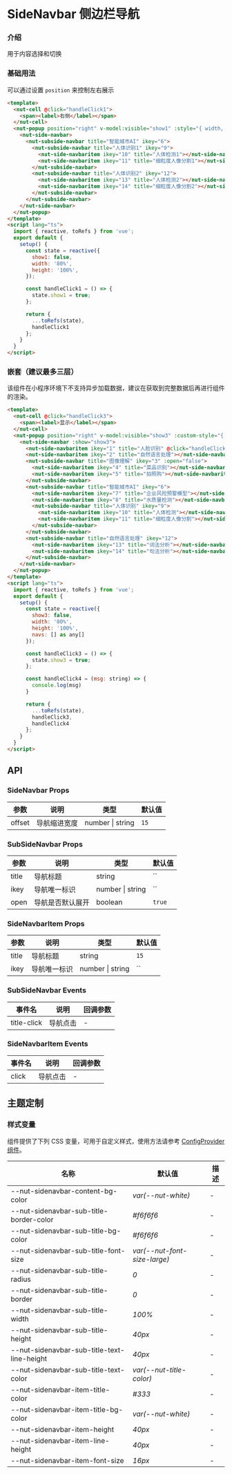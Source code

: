 # SideNavbar 侧边栏导航

### 介绍

用于内容选择和切换

### 基础用法

可以通过设置 `position` 来控制左右展示

``` html
<template>
  <nut-cell @click="handleClick1">
    <span><label>右侧</label></span>
  </nut-cell>
  <nut-popup position="right" v-model:visible="show1" :style="{ width, height }">
    <nut-side-navbar>
      <nut-subside-navbar title="智能城市AI" ikey="6">
        <nut-subside-navbar title="人体识别1" ikey="9">
          <nut-side-navbaritem ikey="10" title="人体检测1"></nut-side-navbaritem>
          <nut-side-navbaritem ikey="11" title="细粒度人像分割1"></nut-side-navbaritem>
        </nut-subside-navbar>
        <nut-subside-navbar title="人体识别2" ikey="12">
          <nut-side-navbaritem ikey="13" title="人体检测2"></nut-side-navbaritem>
          <nut-side-navbaritem ikey="14" title="细粒度人像分割2"></nut-side-navbaritem>
        </nut-subside-navbar>
      </nut-subside-navbar>
    </nut-side-navbar>
  </nut-popup>
</template>
<script lang="ts">
  import { reactive, toRefs } from 'vue';
  export default {
    setup() {
      const state = reactive({
        show1: false,
        width: '80%',
        height: '100%',
      });

      const handleClick1 = () => {
        state.show1 = true;
      };

      return {
        ...toRefs(state),
        handleClick1
      };
    }
  }
</script>
```

### 嵌套（建议最多三层）

该组件在小程序环境下不支持异步加载数据，建议在获取到完整数据后再进行组件的渲染。

``` html
<template>
  <nut-cell @click="handleClick3">
    <span><label>显示</label></span>
  </nut-cell>
  <nut-popup position="right" v-model:visible="show3" :custom-style="{ width, height }">
    <nut-side-navbar :show="show3">
      <nut-side-navbaritem ikey="1" title="人脸识别" @click="handleClick4('人脸识别')"></nut-side-navbaritem>
      <nut-side-navbaritem ikey="2" title="自然语言处理"></nut-side-navbaritem>
      <nut-subside-navbar title="图像理解" ikey="3" :open="false">
        <nut-side-navbaritem ikey="4" title="菜品识别"></nut-side-navbaritem>
        <nut-side-navbaritem ikey="5" title="拍照购"></nut-side-navbaritem>
      </nut-subside-navbar>
      <nut-subside-navbar title="智能城市AI" ikey="6">
        <nut-side-navbaritem ikey="7" title="企业风险预警模型"></nut-side-navbaritem>
        <nut-side-navbaritem ikey="8" title="水质量检测"></nut-side-navbaritem>
        <nut-subside-navbar title="人体识别" ikey="9">
          <nut-side-navbaritem ikey="10" title="人体检测"></nut-side-navbaritem>
          <nut-side-navbaritem ikey="11" title="细粒度人像分割"></nut-side-navbaritem>
        </nut-subside-navbar>
      </nut-subside-navbar>
      <nut-subside-navbar title="自然语言处理" ikey="12">
        <nut-side-navbaritem ikey="13" title="词法分析"></nut-side-navbaritem>
        <nut-side-navbaritem ikey="14" title="句法分析"></nut-side-navbaritem>
      </nut-subside-navbar>
    </nut-side-navbar>
  </nut-popup>
</template>
<script lang="ts">
  import { reactive, toRefs } from 'vue';
  export default {
    setup() {
      const state = reactive({
        show3: false,
        width: '80%',
        height: '100%',
        navs: [] as any[]
      });

      const handleClick3 = () => {
        state.show3 = true;
      };

      const handleClick4 = (msg: string) => {
        console.log(msg)
      }

      return {
        ...toRefs(state),
        handleClick3,
        handleClick4
      };
    }
  }
</script>
```

## API

### SideNavbar Props

| 参数                   | 说明                                                             | 类型    | 默认值 |
|------------------------|----------------------------------------------------------------|---------|------|
| offset                 | 导航缩进宽度                                                    | number \| string  | `15`

### SubSideNavbar Props

| 参数                   | 说明                                                             | 类型    | 默认值 |
|------------------------|----------------------------------------------------------------|---------|------|
| title                 | 导航标题                                                    | string  | ``
| ikey                 | 导航唯一标识                                                    | number \| string  | ``
| open                 | 导航是否默认展开                                                    | boolean  | `true`

### SideNavbarItem Props

| 参数                   | 说明                                                             | 类型    | 默认值 |
|------------------------|----------------------------------------------------------------|---------|------|
| title                 | 导航标题                                                    | string  | `15`
| ikey                 | 导航唯一标识                                                    | number \| string  | ``

### SubSideNavbar Events

| 事件名  | 说明     | 回调参数    |
|-------|----------|-------------|
| title-click | 导航点击 | - |

### SideNavbarItem Events

| 事件名  | 说明     | 回调参数    |
|-------|----------|-------------|
| click | 导航点击 | - |

## 主题定制

### 样式变量

组件提供了下列 CSS 变量，可用于自定义样式，使用方法请参考 [ConfigProvider 组件](/components/basic/configprovider)。

| 名称                                    | 默认值                     | 描述 |
| --------------------------------------- | -------------------------- | ---- |
| --nut-sidenavbar-content-bg-color| _var(--nut-white)_  | -  |
| --nut-sidenavbar-sub-title-border-color| _#f6f6f6_  | -  |
| --nut-sidenavbar-sub-title-bg-color| _#f6f6f6_  | -  |
| --nut-sidenavbar-sub-title-font-size| _var(--nut-font-size-large)_  | -  |
| --nut-sidenavbar-sub-title-radius| _0_  | -  |
| --nut-sidenavbar-sub-title-border| _0_  | -  |
| --nut-sidenavbar-sub-title-width| _100%_  | -  |
| --nut-sidenavbar-sub-title-height| _40px_  | -  |
| --nut-sidenavbar-sub-title-text-line-height| _40px_  | -  |
| --nut-sidenavbar-sub-title-text-color| _var(--nut-title-color)_  | -  |
| --nut-sidenavbar-item-title-color| _#333_  | -  |
| --nut-sidenavbar-item-title-bg-color| _var(--nut-white)_  | -  |
| --nut-sidenavbar-item-height| _40px_  | -  |
| --nut-sidenavbar-item-line-height| _40px_  | -  |
| --nut-sidenavbar-item-font-size| _16px_  | -  |
